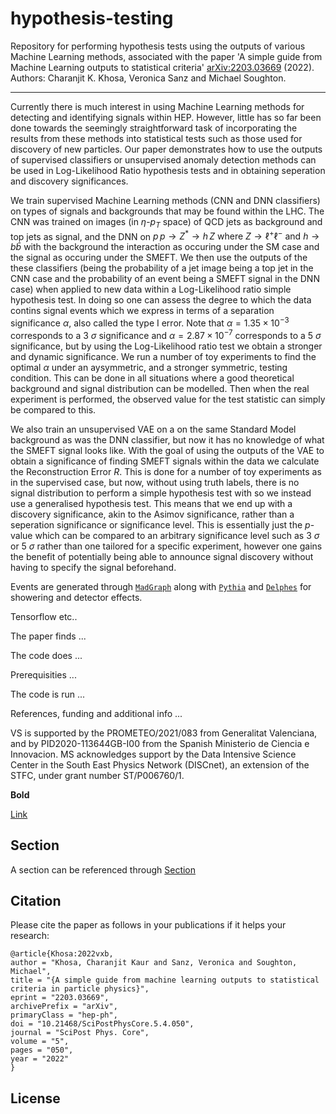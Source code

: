 # hypothesis-testing
Repository for performing hypothesis tests using the outputs of various Machine Learning methods, associated with the paper 'A simple guide from Machine Learning outputs to statistical criteria' [arXiv:2203.03669](https://arxiv.org/abs/2203.03669) (2022). Authors: Charanjit K. Khosa, Veronica Sanz and Michael Soughton.


<!--- <div align="center"> --->
<!--- <img src=".github/Logo_main_black.png", width="300"> --->
<!--- </div> --->

-----------------

Currently there is much interest in using Machine Learning methods for detecting and identifying signals within HEP. However, little has so far been done towards the seemingly straightforward task of incorporating the results from these methods into statistical tests such as those used for discovery of new particles. Our paper demonstrates how to use the outputs of supervised classifiers or unsupervised anomaly detection methods can be used in Log-Likelihood Ratio hypothesis tests and in obtaining seperation and discovery significances. 

We train supervised Machine Learning methods (CNN and DNN classifiers) on types of signals and backgrounds that may be found within the LHC. The CNN was trained on images (in $\eta$-$p_T$ space) of QCD jets as background and top jets as signal, and the DNN on $p \, p \to Z^* \to h \,  Z  \textrm{ where } Z\to \ell^+ \ell^- \textrm{ and } h \to b \bar{b}$ with the background the interaction as occuring under the SM case and the signal as occuring under the SMEFT. We then use the outputs of the these classifiers (being the probability of a jet image being a top jet in the CNN case and the probability of an event being a SMEFT signal in the DNN case) when applied to new data within a Log-Likelihood ratio simple hypothesis test. In doing so one can assess the degree to which the data contins signal events which we express in terms of a separation significance $\alpha$, also called the type I error. Note that $\alpha=1.35 \times 10^{-3}$ corresponds to a 3 $\sigma$ significance and $\alpha=2.87 \times 10^{-7}$ corresponds to a 5 $\sigma$ significance, but by using the Log-Likelihood ratio test we obtain a stronger and dynamic significance. We run a number of toy experiments to find the optimal $\alpha$ under an aysymmetric, and a stronger symmetric, testing condition. This can be done in all situations where a good theoretical background and signal distribution can be modelled. Then when the real experiment is performed, the observed value for the test statistic can simply be compared to this. 

We also train an unsupervised VAE on a on the same Standard Model background as was the DNN classifier, but now it has no knowledge of what the SMEFT signal looks like. With the goal of using the outputs of the VAE to obtain a significance of finding SMEFT signals within the data we calculate the Reconstruction Error $R$. This is done for a number of toy experiments as in the supervised case, but now, without using truth labels, there is no signal distribution to perform a simple hypothesis test with so we instead use a generalised hypothesis test. This means that we end up with a discovery significance, akin to the Asimov significance, rather than a seperation significance or significance level. This is essentially just the $p$-value which can be compared to an arbitrary significance level such as 3 $\sigma$ or 5 $\sigma$ rather than one tailored for a specific experiment, however one gains the benefit of potentially being able to announce signal discovery without having to specify the signal beforehand.

Events are generated through [`MadGraph`](https://arxiv.org/abs/1106.0522) along with [`Pythia`](https://arxiv.org/abs/0710.3820) and [`Delphes`](https://arxiv.org/abs/1307.6346) for showering and detector effects. 

Tensorflow etc..

The paper finds ...

The code does ...

Prerequisities ...

The code is run ...

References, funding and additional info ...

VS is supported by the PROMETEO/2021/083 from Generalitat Valenciana, and by PID2020-113644GB-I00 from the Spanish Ministerio de Ciencia e Innovacion. MS acknowledges support by the Data Intensive Science Center in the South East Physics Network (DISCnet), an extension of the STFC, under grant number ST/P006760/1.

**Bold**

[Link](https://www.wikipedia.org)

## Section

A section can be referenced through [Section](#section)






## Citation
Please cite the paper as follows in your publications if it helps your research:

    @article{Khosa:2022vxb,
    author = "Khosa, Charanjit Kaur and Sanz, Veronica and Soughton, Michael",
    title = "{A simple guide from machine learning outputs to statistical criteria in particle physics}",
    eprint = "2203.03669",
    archivePrefix = "arXiv",
    primaryClass = "hep-ph",
    doi = "10.21468/SciPostPhysCore.5.4.050",
    journal = "SciPost Phys. Core",
    volume = "5",
    pages = "050",
    year = "2022"
    }

## License
